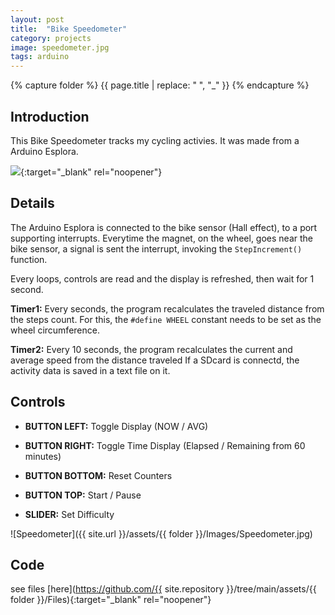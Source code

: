 ```yaml
---
layout: post
title:  "Bike Speedometer"
category: projects
image: speedometer.jpg
tags: arduino 
---
```

{% capture folder %}
{{ page.title | replace: " ", "_" }}
{% endcapture %}

## Introduction ##
This Bike Speedometer tracks my cycling activies. It was made from a Arduino Esplora.
<!--more-->

[<img src='https://img.youtube.com/vi/MkDkZQN_Pis/0.jpg'>](https://www.youtube.com/watch?v=MkDkZQN_Pis){:target="_blank" rel="noopener"}

## Details ##

The Arduino Esplora is connected to the bike sensor (Hall effect), to a port supporting interrupts.
Everytime the magnet, on the wheel, goes near the bike sensor, a signal is sent the interrupt, invoking the `StepIncrement()` function.

Every loops, controls are read and the display is refreshed, then wait for 1 second.

**Timer1:** Every seconds, the program recalculates the traveled distance from the steps count.
For this, the `#define WHEEL` constant needs to be set as the wheel circumference.

**Timer2:** Every 10 seconds, the program recalculates the current and average speed from the distance traveled
If a SDcard is connectd, the activity data is saved in a text file on it.

## Controls ##

- **BUTTON LEFT:** Toggle Display (NOW / AVG)
- **BUTTON RIGHT:** Toggle Time Display (Elapsed / Remaining from 60 minutes)
- **BUTTON BOTTOM:** Reset Counters
- **BUTTON TOP:** Start / Pause

- **SLIDER:** Set Difficulty

![Speedometer]({{ site.url }}/assets/{{ folder }}/Images/Speedometer.jpg)

## Code ##
see files [here](https://github.com/{{ site.repository }}/tree/main/assets/{{ folder }}/Files){:target="_blank" rel="noopener"}
